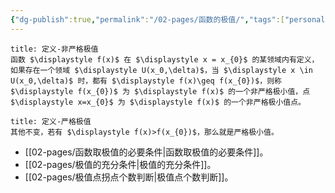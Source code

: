 ```yaml
---
{"dg-publish":true,"permalink":"/02-pages/函数的极值/","tags":["personal/blog","math/高等数学/导数"]}
---
```


```ad-note
title: 定义-非严格极值
函数 $\displaystyle f(x)$ 在 $\displaystyle x = x_{0}$ 的某领域内有定义，如果存在一个领域 $\displaystyle U(x_0,\delta)$，当 $\displaystyle x \in U(x_0,\delta)$ 时，都有 $\displaystyle f(x)\geq f(x_{0})$，则称 $\displaystyle f(x_{0})$ 为 $\displaystyle f(x)$ 的一个非严格极小值，点 $\displaystyle x=x_{0}$ 为 $\displaystyle f(x)$ 的一个非严格极小值点。
```

```ad-note
title: 定义-严格极值
其他不变，若有 $\displaystyle f(x)>f(x_{0})$，那么就是严格极小值。
```


- [[02-pages/函数取极值的必要条件\|函数取极值的必要条件]]。
- [[02-pages/极值的充分条件\|极值的充分条件]]。
- [[02-pages/极值点拐点个数判断\|极值点个数判断]]。